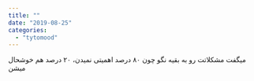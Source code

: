 ```yaml
---
title: ""
date: "2019-08-25"
categories: 
  - "tytomood"
---
```


میگفت مشکلاتت رو به بقیه نگو چون ۸۰ درصد اهمیتی نمیدن، ۲۰ درصد هم خوشحال میشن
